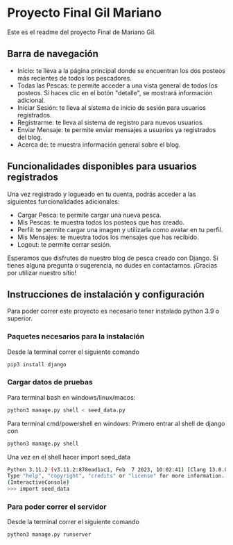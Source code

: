 # Proyecto Final Gil Mariano

Este es el readme del proyecto Final de Mariano Gil.

## Barra de navegación

- Inicio: te lleva a la página principal donde se encuentran los dos posteos más recientes de todos los pescadores.
- Todas las Pescas: te permite acceder a una vista general de todos los posteos. Si haces clic en el botón "detalle", se mostrará información adicional.
- Iniciar Sesión: te lleva al sistema de inicio de sesión para usuarios registrados.
- Registrarme: te lleva al sistema de registro para nuevos usuarios.
- Enviar Mensaje: te permite enviar mensajes a usuarios ya registrados del blog. 
- Acerca de: te muestra información general sobre el blog.

## Funcionalidades disponibles para usuarios registrados

Una vez registrado y logueado en tu cuenta, podrás acceder a las siguientes funcionalidades adicionales:

- Cargar Pesca: te permite cargar una nueva pesca.
- Mis Pescas: te muestra todos los posteos que has creado.
- Perfil: te permite cargar una imagen y utilizarla como avatar en tu perfil.
- Mis Mensajes: te muestra todos los mensajes que has recibido.
- Logout: te permite cerrar sesión.

Esperamos que disfrutes de nuestro blog de pesca creado con Django. Si tienes alguna pregunta o sugerencia, no dudes en contactarnos. ¡Gracias por utilizar nuestro sitio!

## Instrucciones de instalación y configuración
Para poder correr este proyecto es necesario tener instalado python 3.9 o superior. 

### Paquetes necesarios para la instalación
Desde la terminal correr el siguiente comando
```bash
pip3 install django
```

### Cargar datos de pruebas

Para terminal bash en windows/linux/macos:
```bash
python3 manage.py shell < seed_data.py
```

Para terminal cmd/powershell en windows:
Primero entrar al shell de django con
```bash
python3 manage.py shell
```
Una vez en el shell hacer import seed_data
```bash
Python 3.11.2 (v3.11.2:878ead1ac1, Feb  7 2023, 10:02:41) [Clang 13.0.0 (clang-1300.0.29.30)] on darwin
Type "help", "copyright", "credits" or "license" for more information.
(InteractiveConsole)
>>> import seed_data
```

### Para poder correr el servidor 

Desde la terminal correr el siguiente comando

```bash
python3 manage.py runserver
```
